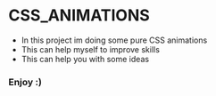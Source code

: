 # CSS_ANIMATIONS

- In this project im doing some pure CSS animations
- This can help myself to improve skills
- This can help you with some ideas

### Enjoy :)
